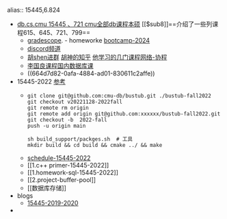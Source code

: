 alias:: 15445,6.824

- [db.cs.cmu 15445 、721 cmu全部db课程本硕](https://db.cs.cmu.edu/courses/)  [[$sub8]]==介绍了一些列课程615、645、721、799==
	- [gradescope](https://www.gradescope.com/). - homeworke    [bootcamp-2024](https://github.com/cmu-db/15445-bootcamp)
	- [discord频道](https://discord.com/channels/724929902075445281/724929902943404074)
	- [胡shen进群](https://zhuanlan.zhihu.com/p/366484273)   [胡神的知乎](https://www.zhihu.com/people/hu-jin-ming-31/posts) [他学习的几门课程网络-协程](https://github.com/conanhujinming/tips_for_interview/blob/master/After_Half_A_Year.md)
	- [李国良课程国内数据库课](https://dbgroup.cs.tsinghua.edu.cn/ligl/courses_cn.html)
	- ((664d7d82-0afa-4884-ad01-830611c2affe))
- 15445-2022 [参考](https://blog.csdn.net/qq_43686863/category_12321205.html)
	- ```
	  git clone git@github.com:cmu-db/bustub.git ./bustub-fall2022
	  git checkout v20221128-2022fall
	  git remote rm origin
	  git remote add origin git@github.com:xxxxxx/bustub-fall2022.git
	  git checkout -b  2022-fall
	  push -u origin main
	  
	  sh build_support/packges.sh  # 工具
	  mkdir build && cd build && cmake ../ && make
	  ```
	- [schedule-15445-2022](https://15445.courses.cs.cmu.edu/fall2022/schedule.html)
	- [[1.c++ primer-15445-2022]]
	- [[1.homework-sql-15445-2022]]
	- [[2.project-buffer-pool]]
	- [[数据库存储]]
- blogs
	- [15445-2019-2020](https://www.cnblogs.com/zhiyiYo/p/17464930.html)
-
